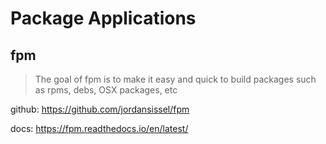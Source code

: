 # Package Applications

## fpm

> The goal of fpm is to make it easy and quick to build packages such as rpms, debs, OSX packages, etc

github: https://github.com/jordansissel/fpm

docs: https://fpm.readthedocs.io/en/latest/
